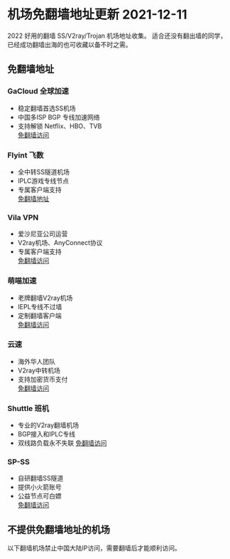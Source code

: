 # 机场免翻墙地址更新 2021-12-11
2022 好用的翻墙 SS/V2ray/Trojan 机场地址收集。
适合还没有翻出墙的同学，已经成功翻墙出海的也可收藏以备不时之需。

## 免翻墙地址
### GaCloud 全球加速
 * 稳定翻墙首选SS机场
 * 中国多ISP BGP 专线加速网络
 * 支持解锁 Netflix、HBO、TVB  
  [免翻墙访问](https://vnp.one/211c)

### Flyint 飞数
* 全中转SS隧道机场
* IPLC游戏专线节点
* 专属客户端支持  
 [免翻墙地址](https://vnp.one/z8z1)

### Vila VPN
* 爱沙尼亚公司运营
* V2ray机场、AnyConnect协议
* 专属客户端支持  
 [免翻墙访问](https://vnp.one/21wp)

### 萌喵加速
* 老牌翻墙V2ray机场
* IEPL专线不过墙
* 定制翻墙客户端  
[免翻墙访问](https://vnp.one/zd31)

### 云速
* 海外华人团队
* V2ray中转机场
* 支持加密货币支付    
 [免翻墙访问](https://vnp.one/qpst)

### Shuttle 班机
* 专业的V2ray翻墙机场
* BGP接入和IPLC专线
* 双线路负载永不失联
[免翻墙访问](https://vnp.one/ms4e)

### SP-SS
* 自研翻墙SS隧道
* 提供小火箭账号
* 公益节点可白嫖  
[免翻墙访问](https://vnp.one/lvcm)



## 不提供免翻墙地址的机场
以下翻墙机场禁止中国大陆IP访问，需要翻墙后才能顺利访问。
